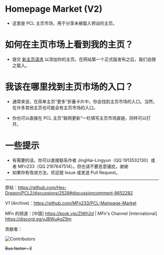 # Homepage Market (V2)

- 这里是 PCL 主页市场，用于分享未被载入预设的主页。

# 如何在主页市场上看到我的主页？

- 提交 [新主页请求](https://github.com/HomePlaza-Of-PCL2/Homepage-Market/issues/new?assignees=&labels=%E6%96%B0%E4%B8%BB%E9%A1%B5&projects=&template=new.yml) 以添加你的主页。在网站第一个正式版发布之后，我们会随之载入。

# 我该在哪里找到主页市场的入口？

- 通常来说，在简单主页“更多”折叠卡片中，你会找到主页市场的入口。当然，在许多其他主页也可能会有主页市场的入口。

- 你也可以直接在 PCL 主页“联网更新”一栏填写主页市场直链，同样可以打开。

# 一些提示

- 有需要的话，你可以直接联系作者 JingHai-Lingyun（QQ 1913532130）或者 MFn233（QQ 2167647514）。但也请不要恶意骚扰，谢谢
- 如果你有改进方法，欢迎提 Issue 或发送 Pull Request。

---

原帖：https://github.com/Hex-Dragon/PCL2/discussions/2528#discussioncomment-8652282

V1 (Archive)：https://github.com/MFn233/PCL-Mainpage-Market

MFn 的频道：[中国] https://kook.vip/ZlWh2d | MFn's Channel [International] https://discord.gg/yJBWuAgZ9m

贡献者：

![Contributors](https://contrib.rocks/image?repo=MFn233/PCL-Mainpage-Market)

~~Bus factor : 2~~
